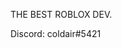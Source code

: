 THE BEST ROBLOX DEV.

Discord: coldair#5421

<!---
Lisenn/Lisenn is a ✨ special ✨ repository because its `README.md` (this file) appears on your GitHub profile.
You can click the Preview link to take a look at your changes.
--->
